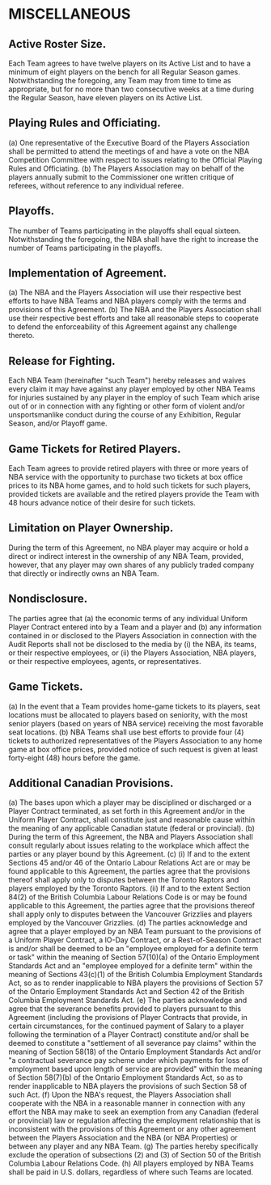 # MISCELLANEOUS

## Active Roster Size.

Each Team agrees to have twelve players on its Active List and to have a minimum of eight players on the bench for all Regular Season games. Notwithstanding the foregoing, any Team may from time to time as appropriate, but for no more than two consecutive weeks at a time during the Regular Season, have eleven players on its Active List.

## Playing Rules and Officiating.

(a) One representative of the Executive Board of the Players Association shall be permitted to attend the meetings of and have a vote on the NBA Competition Committee with respect to issues relating to the Official Playing Rules and Officiating.
(b) The Players Association may on behalf of the players annually submit to the Commissioner one written critique of referees, without reference to any individual referee.

## Playoffs.

The number of Teams participating in the playoffs shall equal sixteen. Notwithstanding the foregoing, the NBA shall have the right to increase the number of Teams participating in the playoffs.

## Implementation of Agreement.

(a) The NBA and the Players Association will use their respective best efforts to have NBA Teams and NBA players comply with the terms and provisions of this Agreement.
(b) The NBA and the Players Association shall use their respective best efforts and take all reasonable steps to cooperate to defend the enforceability of this Agreement against any challenge thereto.

## Release for Fighting.

Each NBA Team (hereinafter "such Team") hereby releases and waives every claim it may have against any player employed by other NBA Teams for injuries sustained by any player in the employ of such Team which arise out of or in connection with any fighting or other form of violent and/or unsportsmanlike conduct during the course of any Exhibition, Regular Season, and/or Playoff game.

## Game Tickets for Retired Players.

Each Team agrees to provide retired players with three or more years of NBA service with the opportunity to purchase two tickets at box office prices to its NBA home games, and to hold such tickets for such players, provided tickets are available and the retired players provide the Team with 48 hours advance notice of their desire for such tickets.

## Limitation on Player Ownership.

During the term of this Agreement, no NBA player may acquire or hold a direct or indirect interest in the ownership of any NBA Team, provided, however, that any player may own shares of any publicly traded company that directly or indirectly owns an NBA Team.

## Nondisclosure.

The parties agree that (a) the economic terms of any individual Uniform Player Contract entered into by a Team and a player and (b) any information contained in or disclosed to the Players Association in connection with the Audit Reports shall not be disclosed to the media by (i) the NBA, its teams, or their respective employees, or (ii) the Players Association, NBA players, or their respective employees, agents, or representatives.

## Game Tickets.

(a) In the event that a Team provides home-game tickets to its players, seat locations must be allocated to players based on seniority, with the most senior players (based on years of NBA service) receiving the most favorable seat locations.
(b) NBA Teams shall use best efforts to provide four (4) tickets to authorized representatives of the Players Association to any home game at box office prices, provided notice of such request is given at least forty-eight (48) hours before the game.

## Additional Canadian Provisions.

(a) The bases upon which a player may be disciplined or discharged or a Player Contract terminated, as set forth in this Agreement and/or in the Uniform Player Contract, shall constitute just and reasonable cause within the meaning of any applicable Canadian statute (federal or provincial).
(b) During the term of this Agreement, the NBA and Players Association shall consult regularly about issues relating to the workplace which affect the parties or any player bound by this Agreement.
(c) (i) If and to the extent Sections 45 and/or 46 of the Ontario Labour Relations Act are or may be found applicable to this Agreement, the parties agree that the provisions thereof shall apply only to disputes between the Toronto Raptors and players employed by the Toronto Raptors.
    (ii) If and to the extent Section 84(2) of the British Columbia Labour Relations Code is or may be found applicable to this Agreement, the parties agree that the provisions thereof shall apply only to disputes between the Vancouver Grizzlies and players employed by the Vancouver Grizzlies.
(d) The parties acknowledge and agree that a player employed by an NBA Team pursuant to the provisions of a Uniform Player Contract, a lO-Day Contract, or a Rest-of-Season Contract is and/or shall be deemed to be an "employee employed for a definite term or task" within the meaning of Section 57(10)(a) of the Ontario Employment Standards Act and an "employee employed for a definite term" within the meaning of Sections 43(c)(1) of the British Columbia Employment Standards Act, so as to render inapplicable to NBA players the provisions of Section 57 of the Ontario Employment Standards Act and Section 42 of the British Columbia Employment Standards Act.
(e) The parties acknowledge and agree that the severance benefits provided to players pursuant to this Agreement (including the provisions of Player Contracts that provide, in certain circumstances, for the continued payment of Salary to a player following the termination of a Player Contract) constitute and/or shall be deemed to constitute a "settlement of all severance pay claims" within the meaning of Section 58(18) of the Ontario Employment Standards Act and/or "a contractual severance pay scheme under which payments for loss of employment based upon length of service are provided" within the meaning of Section 58(7)(b) of the Ontario Employment Standards Act, so as to render inapplicable to NBA players the provisions of such Section 58 of such Act.
(f) Upon the NBA's request, the Players Association shall cooperate with the NBA in a reasonable manner in connection with any effort the NBA may make to seek an exemption from any Canadian (federal or provincial) law or regulation affecting the employment relationship that is inconsistent with the provisions of this Agreement or any other agreement between the Players Association and the NBA (or NBA Properties) or between any player and any NBA Team.
(g) The parties hereby specifically exclude the operation of subsections (2) and (3) of Section 50 of the British Columbia Labour Relations Code.
(h) All players employed by NBA Teams shall be paid in U.S. dollars, regardless of where such Teams are located.
